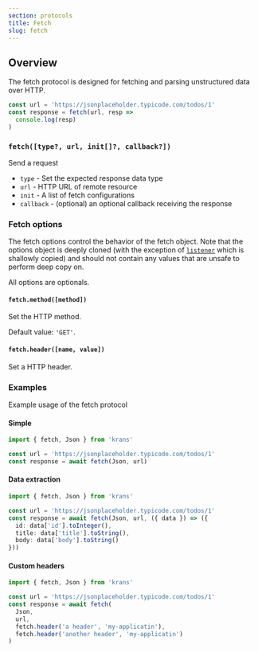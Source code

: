 ```yaml
---
section: protocols
title: Fetch
slug: fetch
---
```


## Overview

The fetch protocol is designed for fetching and parsing unstructured data over HTTP.

```typescript
const url = 'https://jsonplaceholder.typicode.com/todos/1'
const response = fetch(url, resp => 
  console.log(resp)
)
```

### `fetch([type?, url, init[]?, callback?])`

Send a request

- `type` - Set the expected response data type 
- `url` - HTTP URL of remote resource
- `init` - A list of fetch configurations
- `callback` - (optional) an optional callback receiving the response


### Fetch options

The fetch options control the behavior of the fetch object. Note that the options object is deeply cloned (with the exception of [`listener`](#fetch.options.listener) which is shallowly copied) and should not contain any values that are unsafe to perform deep copy on.

All options are optionals.

#### `fetch.method([method])`

Set the HTTP method.

Default value: `'GET'`.

#### `fetch.header([name, value])`

Set a HTTP header.


### Examples

Example usage of the fetch protocol

#### Simple

```typescript
import { fetch, Json } from 'krans'

const url = 'https://jsonplaceholder.typicode.com/todos/1'
const response = await fetch(Json, url)
```

#### Data extraction

```typescript
import { fetch, Json } from 'krans'

const url = 'https://jsonplaceholder.typicode.com/todos/1'
const response = await fetch(Json, url, ({ data }) => ({
  id: data['id'].toInteger(),
  title: data['title'].toString(),
  body: data['body'].toString()
}))
```

#### Custom headers

```typescript
import { fetch, Json } from 'krans'

const url = 'https://jsonplaceholder.typicode.com/todos/1'
const response = await fetch(
  Json, 
  url,
  fetch.header('a header', 'my-applicatin'),
  fetch.header('another header', 'my-applicatin')
)
```